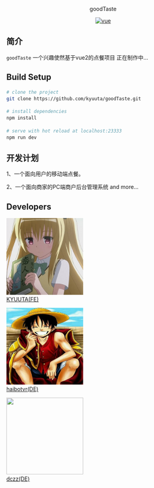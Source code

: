 <p align="center">
    goodTaste
</p>
<p align="center">
	<a href="https://github.com/vuejs/vue">
		<img src="https://img.shields.io/badge/vue-2.5.2-brightgreen.svg" alt="vue">
	</a>
</p>

## 简介

`goodTaste` 一个兴趣使然基于vue2的点餐项目 正在制作中...

## Build Setup

``` bash
# clone the project
git clone https://github.com/kyuuta/goodTaste.git

# install dependencies
npm install

# serve with hot reload at localhost:23333
npm run dev
```

## 开发计划

1、一个面向用户的移动端点餐。

2、一个面向商家的PC端商户后台管理系统 and more...

## Developers

<p>
	<img src="https://github.com/kyuuta/goodTaste/blob/master/screenshots/kyuuta.jpg" width="200" height="200"/>
	</br><a href="https://github.com/kyuuta">KYUUTA(FE)</a>
<p>
<p>
	<img src="https://github.com/kyuuta/goodTaste/blob/master/screenshots/haibotvr.jpg" width="200" height="200"/>
	</br><a href="https://github.com/haibotvr">haibotvr(DE)</a>
<p>

<p>
	<img src="null" width="200" height="200"/>
	</br><a href="https://github.com/dczz">dczz(DE)</a>
<p>